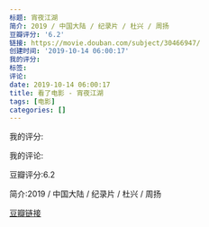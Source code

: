 ```yaml
---
标题: 宵夜江湖
简介: 2019 / 中国大陆 / 纪录片 / 杜兴 / 周扬
豆瓣评分: '6.2'
链接: https://movie.douban.com/subject/30466947/
创建时间: '2019-10-14 06:00:17'
我的评分:
标签:
评论:
date: 2019-10-14 06:00:17
title: 看了电影 - 宵夜江湖
tags: [电影]
categories: []
---
```


我的评分:

我的评论:

豆瓣评分:6.2

简介:2019 / 中国大陆 / 纪录片 / 杜兴 / 周扬

[豆瓣链接](https://movie.douban.com/subject/30466947/)

